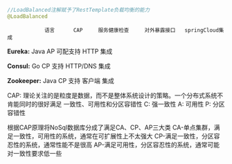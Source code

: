 ```java
//LoadBalanced注解赋予了RestTemplate负载均衡的能力
@LoadBalanced
```
                语言      CAP     服务健康检查     对外暴露接口   springCloud集成
**Eureka:**      Java     AP       可配支持        HTTP             集成

**Consul:**      Go       CP        支持           HTTP/DNS        集成

**Zookeeper:**   Java     CP        支持           客户端            集成


CAP: 理论关注的是粒度是数据，而不是整体系统设计的策略。一个分布式系统不肯能同时的很好满足
    一致性、可用性和分区容错性
    C: 强一致性
    A: 可用性
    P: 分区容错性

根据CAP原理将NoSql数据库分成了满足CA、CP、AP三大类
CA-单点集群，满足一致性，可用性的系统，通常在可扩展性上不太强大
CP-满足一致性，分区容忍性的系统，通常性能不是很高
AP-满足可用性，分区容忍性的系统，通常可能对一致性要求低一些

